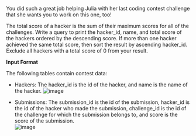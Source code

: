 You did such a great job helping Julia with her last coding contest challenge that she wants you to work on this one, too!  

The total score of a hacker is the sum of their maximum scores for all of the challenges. Write a query to print the hacker_id, name, and total score of the hackers ordered by the descending score. If more than one hacker achieved the same total score, then sort the result by ascending hacker_id. Exclude all hackers with a total score of 0 from your result.  

**Input Format**

The following tables contain contest data:

* Hackers: The hacker_id is the id of the hacker, and name is the name of the hacker.
![image](https://s3.amazonaws.com/hr-challenge-images/19503/1458522826-a9ddd28469-ScreenShot2016-03-21at6.40.27AM.png)  

* Submissions: The submission_id is the id of the submission, hacker_id is the id of the hacker who made the submission, challenge_id is the id of the challenge for which the submission belongs to, and score is the score of the submission.  
![image](https://s3.amazonaws.com/hr-challenge-images/19503/1458523022-771511df90-ScreenShot2016-03-21at6.40.37AM.png) 